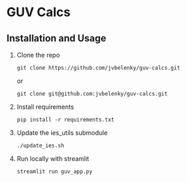 GUV Calcs
======================

## Installation and Usage

1. Clone the repo

   ```
   git clone https://github.com/jvbelenky/guv-calcs.git
   ```
   or 
   
   ```
   git clone git@github.com:jvbelenky/guv-calcs.git
   ```
   
2. Install requirements

	```
	pip install -r requirements.txt
	```
	
3. Update the ies_utils submodule

	```
	./update_ies.sh
	```

4. Run locally with streamlit 

	```
	streamlit run guv_app.py
	```